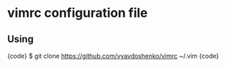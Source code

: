 # vimrc configuration file
## Using 
{code}
 $ git clone https://github.com/vyavdoshenko/vimrc ~/.vim
{code}
